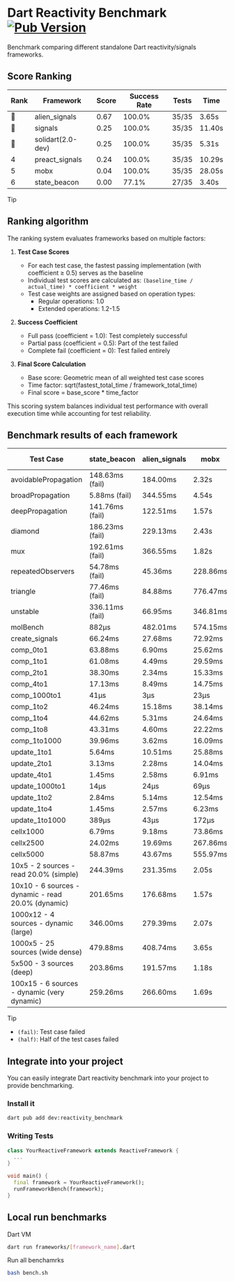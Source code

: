 # Dart Reactivity Benchmark [![Pub Version](https://img.shields.io/pub/v/reactivity_benchmark)](https://pub.dev/packages/reactivity_benchmark)

Benchmark comparing different standalone Dart reactivity/signals frameworks.

## Score Ranking

<!-- ranking start -->
| Rank | Framework | Score | Success Rate | Tests | Time |
|------|-----------|-------|--------------|-------|------|
| 🥇 | alien_signals | 0.67 | 100.0% | 35/35 | 3.65s |
| 🥈 | signals | 0.25 | 100.0% | 35/35 | 11.40s |
| 🥉 | solidart(2.0-dev) | 0.25 | 100.0% | 35/35 | 5.31s |
| 4 | preact_signals | 0.24 | 100.0% | 35/35 | 10.29s |
| 5 | mobx | 0.04 | 100.0% | 35/35 | 28.05s |
| 6 | state_beacon | 0.00 | 77.1% | 27/35 | 3.40s |

<!-- ranking end -->

> [!TIP]
> ## Ranking algorithm
>
> The ranking system evaluates frameworks based on multiple factors:
>
> 1. **Test Case Scores**
>    - For each test case, the fastest passing implementation (with coefficient ≥ 0.5) serves as the baseline
>    - Individual test scores are calculated as: `(baseline_time / actual_time) * coefficient * weight`
>    - Test case weights are assigned based on operation types:
>      - Regular operations: 1.0
>      - Extended operations: 1.2-1.5
>
> 2. **Success Coefficient**
>    - Full pass (coefficient = 1.0): Test completely successful
>    - Partial pass (coefficient = 0.5): Part of the test failed
>    - Complete fail (coefficient = 0): Test failed entirely
>
> 3. **Final Score Calculation**
>    - Base score: Geometric mean of all weighted test case scores
>    - Time factor: sqrt(fastest_total_time / framework_total_time)
>    - Final score = base_score * time_factor
>
> This scoring system balances individual test performance with overall execution time while accounting for test reliability.

## Benchmark results of each framework

<!-- test-case start -->
| Test Case | state_beacon | alien_signals | mobx | solidart(2.0-dev) | signals | preact_signals |
|---|---|---|---|---|---|---|
| avoidablePropagation | 148.63ms (fail) | 184.00ms | 2.32s | 268.96ms | 219.22ms | 199.50ms |
| broadPropagation | 5.88ms (fail) | 344.55ms | 4.54s | 501.14ms | 522.76ms | 496.06ms |
| deepPropagation | 141.76ms (fail) | 122.51ms | 1.57s | 169.68ms | 175.58ms | 178.96ms |
| diamond | 186.23ms (fail) | 229.13ms | 2.43s | 349.40ms | 294.58ms | 295.52ms |
| mux | 192.61ms (fail) | 366.55ms | 1.82s | 445.07ms | 408.60ms | 404.99ms |
| repeatedObservers | 54.78ms (fail) | 45.36ms | 228.86ms | 80.98ms | 46.79ms | 41.35ms |
| triangle | 77.46ms (fail) | 84.88ms | 776.47ms | 118.84ms | 104.90ms | 103.06ms |
| unstable | 336.11ms (fail) | 66.95ms | 346.81ms | 96.95ms | 81.81ms | 72.67ms |
| molBench | 882μs | 482.01ms | 574.15ms | 493.71ms | 485.98ms | 489.46ms |
| create_signals | 66.24ms | 27.68ms | 72.92ms | 79.46ms | 25.17ms | 4.71ms |
| comp_0to1 | 63.88ms | 6.90ms | 25.62ms | 49.58ms | 10.94ms | 17.45ms |
| comp_1to1 | 61.08ms | 4.49ms | 29.59ms | 52.50ms | 27.22ms | 14.67ms |
| comp_2to1 | 38.30ms | 2.34ms | 15.33ms | 43.19ms | 9.05ms | 21.85ms |
| comp_4to1 | 17.13ms | 8.49ms | 14.75ms | 15.61ms | 1.98ms | 14.62ms |
| comp_1000to1 | 41μs | 3μs | 23μs | 18μs | 4μs | 5μs |
| comp_1to2 | 46.24ms | 15.18ms | 38.14ms | 34.53ms | 22.65ms | 18.47ms |
| comp_1to4 | 44.62ms | 5.31ms | 24.64ms | 21.78ms | 9.50ms | 30.49ms |
| comp_1to8 | 43.31ms | 4.60ms | 22.22ms | 23.88ms | 9.03ms | 6.78ms |
| comp_1to1000 | 39.96ms | 3.62ms | 16.09ms | 17.35ms | 7.05ms | 6.02ms |
| update_1to1 | 5.64ms | 10.51ms | 25.88ms | 16.02ms | 9.09ms | 8.72ms |
| update_2to1 | 3.13ms | 2.28ms | 14.04ms | 7.92ms | 4.46ms | 4.41ms |
| update_4to1 | 1.45ms | 2.58ms | 6.91ms | 4.04ms | 2.21ms | 2.14ms |
| update_1000to1 | 14μs | 24μs | 69μs | 40μs | 22μs | 21μs |
| update_1to2 | 2.84ms | 5.14ms | 12.54ms | 7.98ms | 4.46ms | 4.64ms |
| update_1to4 | 1.45ms | 2.57ms | 6.23ms | 4.02ms | 2.25ms | 2.17ms |
| update_1to1000 | 389μs | 43μs | 172μs | 174μs | 42μs | 819μs |
| cellx1000 | 6.79ms | 9.18ms | 73.86ms | 11.96ms | 9.66ms | 9.63ms |
| cellx2500 | 24.02ms | 19.69ms | 267.86ms | 32.73ms | 31.34ms | 25.26ms |
| cellx5000 | 58.87ms | 43.67ms | 555.97ms | 71.22ms | 59.34ms | 70.48ms |
| 10x5 - 2 sources - read 20.0% (simple) | 244.39ms | 231.35ms | 2.05s | 360.61ms | 514.83ms | 435.67ms |
| 10x10 - 6 sources - dynamic - read 20.0% (dynamic) | 201.65ms | 176.68ms | 1.57s | 244.46ms | 283.46ms | 267.53ms |
| 1000x12 - 4 sources - dynamic (large) | 346.00ms | 279.39ms | 2.07s | 459.62ms | 3.74s | 3.68s |
| 1000x5 - 25 sources (wide dense) | 479.88ms | 408.74ms | 3.65s | 587.85ms | 3.58s | 2.68s |
| 5x500 - 3 sources (deep) | 203.86ms | 191.57ms | 1.18s | 251.15ms | 226.74ms | 225.51ms |
| 100x15 - 6 sources - dynamic (very dynamic) | 259.26ms | 266.60ms | 1.69s | 384.15ms | 471.71ms | 447.65ms |

<!-- test-case end -->

> [!TIP]
> - `(fail)`: Test case failed
> - `(half)`: Half of the test cases failed

## Integrate into your project

You can easily integrate Dart reactivity benchmark into your project to provide benchmarking.

### Install it

```bash
dart pub add dev:reactivity_benchmark
```

### Writing Tests

```dart
class YourReactiveFramework extends ReactiveFramework {
  ...
}

void main() {
  final framework = YourReactiveFramework();
  runFrameworkBench(framework);
}
```

## Local run benchmarks

Dart VM
```bash
dart run frameworks/[framework_name].dart
```

Run all benchamrks
```bash
bash bench.sh
```
